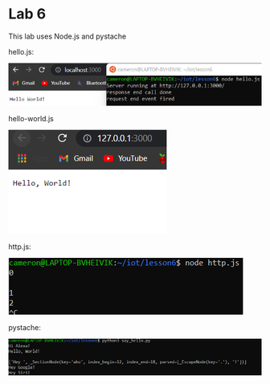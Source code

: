 # Lab 6

This lab uses Node.js and pystache




hello.js:

![](hellojs.png)


hello-world.js

![](helloworld.png)


http.js:

![](httpjs.png)


pystache:

![](pystache.png)
 
